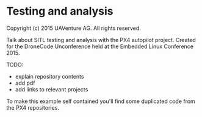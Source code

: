 # Testing and analysis #

Copyright (c) 2015 UAVenture AG. All rights reserved.

Talk about SITL testing and analysis with the PX4 autopilot project. Created for the DroneCode Unconference held at the Embedded Linux Conference 2015.



TODO:
- explain repository contents
- add pdf
- add links to relevant projects

To make this example self contained you'll find some duplicated code from the PX4 repositories.
